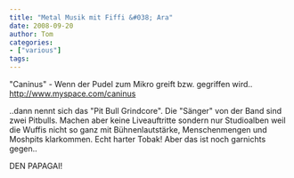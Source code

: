 ```yaml
---
title: "Metal Musik mit Fiffi &#038; Ara"
date: 2008-09-20
author: Tom
categories:
- ["various"]
tags:
---
```

"Caninus" - Wenn der Pudel zum Mikro greift bzw. gegriffen wird..
<a title="http://www.myspace.com/caninus" href="http://www.myspace.com/caninus" target="_self">http://www.myspace.com/caninus</a>

..dann nennt sich das "Pit Bull Grindcore". Die "Sänger" von der Band sind zwei Pitbulls. Machen aber keine Liveauftritte sondern nur Studioalben weil die Wuffis nicht so ganz mit Bühnenlautstärke, Menschenmengen und Moshpits klarkommen. Echt harter Tobak! Aber das ist noch garnichts gegen..

DEN PAPAGAI!
<object classid="clsid:d27cdb6e-ae6d-11cf-96b8-444553540000" width="425" height="344" codebase="http://download.macromedia.com/pub/shockwave/cabs/flash/swflash.cab#version=6,0,40,0"><param name="allowFullScreen" value="true" /><param name="src" value="http://www.youtube.com/v/c1IsxEyThbQ&amp;hl=de&amp;fs=1" /><embed type="application/x-shockwave-flash" width="425" height="344" src="https://www.youtube.com/v/c1IsxEyThbQ&amp;hl=de&amp;fs=1" allowfullscreen="true"></embed></object>
